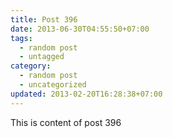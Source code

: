 ```yaml
---
title: Post 396
date: 2013-06-30T04:55:50+07:00
tags:
  - random post
  - untagged
category:
  - random post
  - uncategorized
updated: 2013-02-20T16:28:38+07:00
---
```

This is content of post 396